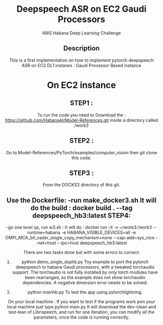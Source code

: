<div align="center">    
 
# Deepspeech ASR on EC2 Gaudi Processors
AWS Habana 
Deep Learning Challenge 
  
## Description   
This is a first implementation on how to implement pytorch deepspeech ASR on EC2 DL1 instanes : Gaudi Processor Based instance

On EC2 instance 
================
STEP1 :
--------
To run the code you need to Download the : https://github.com/HabanaAI/Model-References.git
inside a directory called /work3 

STEP2 :
-------- 
Go to Model-References/PyTorch/examples/computer_vision 
then git clone this code. 

STEP3 :
-------
From the DOCKS3 directory of this git.
  
Use the Dockerfile:
 -run make_docker3.sh
       It will do the build : docker build . --tag deepspeech_hb3:latest
STEP4:
--------
 -go one level up, run w3.sh : 
       It will do :
          docker run -it -v ~/work3:/work3 --runtime=habana -e HABANA_VISIBLE_DEVICES=all -e OMPI_MCA_btl_vader_single_copy_mechanism=none --cap-add=sys_nice  --net=host --ipc=host deepspeech_hb3:latest

There are two tasks done but with some errors to correct:
  1. python demo_single_dsphb.py 
   Toy example to port the pytorch deepspeech to habana Gaudi processors, with a tweaked torchaudio support.
   The torchaudio is not fully installed by only torch modules have been rearranged, so the example does not show torchaudio dependencies.
   A negative dmension error needs to be solved. 
 
 2. python mainhb.py 
 To test the app using pytorchlightning.


On your local machine :
If you want to test if the programs work pon your local machine 
 just type python main.py
  It will download the dev-clean and test-lean of Librispeech, and run for one iteration, 
 you can modify all the parameters, once the code is running correctly.


